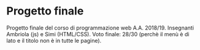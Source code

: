 # Progetto finale
Progetto finale del corso di programmazione web A.A. 2018/19. 
Insegnanti Ambriola (js) e Simi (HTML/CSS).
Voto finale: 28/30 (perchè il menù è di lato e il titolo non è in tutte le pagine).
